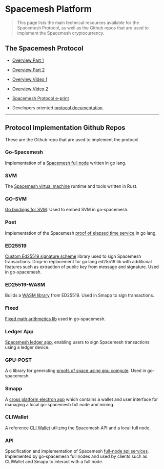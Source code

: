 # Spacemesh Platform

> This page lists the main technical resources available for the Spacemesh Protocol, as well as the Github repos that are used to implement the Spacemesh cryptocurrency.

## The Spacemesh Protocol
- [Overview Part 1](https://spacemesh.io/protocol)

- [Overview Part 2](https://spacemesh.io/spacemesh-protocol-v1-0/)

- [Overview Video 1](https://youtu.be/liNmlxrwrvI)

- [Overview Video 2](https://youtu.be/sbZZy9CYjEE)

- [Spacemesh Protocol e-print](https://drive.google.com/file/d/18I9GPebWqgpvusI1kMnAB9nayBbL-1qN/view)




- Developers oriented [protocol documentation](https://protocol.spacemesh.io).

---

## Protocol Implementation Github Repos

These are the Github repo that are used to implement the protocol.

### Go-Spacemesh
Implementation of a [Spacemesh full node](https://github.com/spacemeshos/go-spacemesh) written in go lang.

### SVM
The [Spacemesh virtual machine](https://github.com/spacemeshos/svm) runtime and tools written in Rust.

### GO-SVM
[Go bindings for SVM](https://github.com/spacemeshos/go-svm). Used to embed SVM in go-spacemesh.

### Poet
Implementation of the Spacemesh [proof of elapsed time service](https://github.com/spacemeshos/poet) in go lang.

### ED25519
[Custom Ed25519 signature scheme](https://github.com/spacemeshos/ed25519) library used to sign Spacemesh transactions. Drop-in replacement for go lang ed25519 lib with additional features such as extraction of public key from message and signature. Used in go-spacemesh.

### ED25519-WASM
Builds a [WASM library](https://github.com/spacemeshos/ed25519-WASM) from ED25519. Used in Smapp to sign transactions.

### Fixed
[Fixed math arithmetics lib](https://github.com/spacemeshos/fixed) used in go-spacemesh.

### Ledger App
[Spacemesh ledger app](https://github.com/spacemeshos/ledger-app), enabling users to sign Spacemesh  transactions using a ledger device.

### GPU-POST
A c library for generating [proofs of space using gpu compute](https://github.com/spacemeshos/gpu-post). Used in go-spacemesh.

### Smapp
A [cross platform electron app](https://github.com/spacemeshos/smapp) which contains a wallet and user interface for managing a local go-spacemesh full node and mining.

### CLIWallet
A reference [CLI Wallet](https://github.com/spacemeshos/CLIWallet) utilizing the Spacemesh API and a local full node.

### API
Specification and implementation of Spacemesh [full-node api services](https://github.com/spacemeshos/api). Implemented by go-spacemesh full nodes and used by clients such as CLIWallet and Smapp to interact with a full node.
